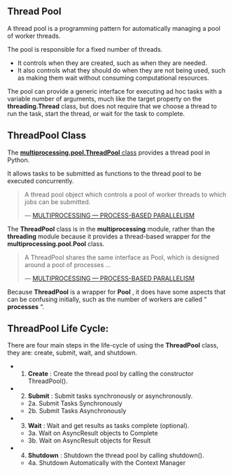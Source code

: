 ## Thread Pool

A thread pool is a programming pattern for automatically managing a pool of worker threads.

The pool is responsible for a fixed number of threads.

* It controls when they are created, such as when they are needed.
* It also controls what they should do when they are not being used, such as making them wait without consuming computational resources.

The pool can provide a generic interface for executing ad hoc tasks with a variable number of arguments, much like the target property on the **threading.Thread** class, but does not require that we choose a thread to run the task, start the thread, or wait for the task to complete.

## ThreadPool Class

The [**multiprocessing.pool.ThreadPool** class](https://docs.python.org/3/library/multiprocessing.html#multiprocessing.pool.ThreadPool) provides a thread pool in Python.

It allows tasks to be submitted as functions to the thread pool to be executed concurrently.

> A thread pool object which controls a pool of worker threads to which jobs can be submitted.
>
> — [MULTIPROCESSING — PROCESS-BASED PARALLELISM](https://docs.python.org/3/library/multiprocessing.html)

The **ThreadPool** class is in the **multiprocessing** module, rather than the **threading** module because it provides a thread-based wrapper for the **multiprocessing.pool.Pool** class.

> A ThreadPool shares the same interface as Pool, which is designed around a pool of processes …
>
> — [MULTIPROCESSING — PROCESS-BASED PARALLELISM](https://docs.python.org/3/library/multiprocessing.html)

Because **ThreadPool** is a wrapper for  **Pool** , it does have some aspects that can be confusing initially, such as the number of workers are called “ **processes** “.


## **ThreadPool** Life Cycle:

There are four main steps in the life-cycle of using the **ThreadPool** class, they are: create, submit, wait, and shutdown.

* 1. **Create** : Create the thread pool by calling the constructor ThreadPool().
* 2. **Submit** : Submit tasks synchronously or asynchronously.

  * 2a. Submit Tasks Synchronously
  * 2b. Submit Tasks Asynchronously
* 3. **Wait** : Wait and get results as tasks complete (optional).

  * 3a. Wait on AsyncResult objects to Complete
  * 3b. Wait on AsyncResult objects for Result
* 4. **Shutdown** : Shutdown the thread pool by calling shutdown().

  * 4a. Shutdown Automatically with the Context Manager

